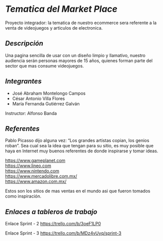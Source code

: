# *__Tematica del Market Place__*

Proyecto integrador: la tematica de nuestro ecommerce sera referente a la venta de videojuegos y articulos de electronica.

## *Descripción*
Una pagina sencilla de usar con un diseño limpio y llamativo, nuestro audiencia serán personas mayores de 15 años, quienes forman parte del sector que mas consume videojuegos.

## *Integrantes*
- José Abraham Montelongo Campos  
- César Antonio Villa Flores  
- María Fernanda Gutiérrez Galván  

Instructor: Alfonso Banda

## *Referentes*
Pablo Picasso dijo alguna vez: “Los grandes artistas copian, los genios roban”. Sea cual sea la idea que tengan para su sitio, es muy posible que haya en Internet muy buenos referentes de donde inspirarse y tomar ideas.

https://www.gameplanet.com   
https://www.lineo.com  
https://www.nintendo.com  
https://www.mercadolibre.com.mx/  
https://www.amazon.com.mx/

Estos son los sitios de mas ventas en el mundo asi que fueron tomados como inspiración.

## *Enlaces a tableros de trabajo*  

Enlace Sprint - 2
https://trello.com/b/3oeF1LP0

Enlace Sprint - 3
https://trello.com/b/MDz4vUyq/sprint-3


